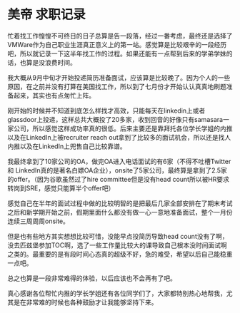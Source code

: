 # 美帝 求职记录

忙着找工作惶惶不可终日的日子总算是告一段落，经过一番考虑，最终还是选择了VMWare作为自己职业生涯真正意义上的第一站。感觉算是比较艰辛的一段经历吧，所以就记录一下这半年找工作的过程。如果还能有一点帮到后来的学弟学妹的话，也算是没浪费时间。

我大概从9月中旬才开始投递简历准备面试，应该算是比较晚了。因为个人的一些原因，在之前并没有打算在美国找工作，所以到了七月份才开始认认真真地刷题准备起来，其实也有点匆忙上阵。

刚开始的时候并不知道到底怎么样找才高效，只能每天在linkedin上或者glassdoor上投递，这样总共大概投了20多家，收到回音的好像只有samasara一家公司，所以感觉这样成功率真的很低。后来主要还是靠拜托各位学长学姐的内推以及在LinkedIn上被recruiter reach out拿到了比较多的面试机会，所以还是找人内推以及在LinkedIn上兜售自己比较靠谱。

我最终拿到了10家公司的OA，做完OA进入电话面试的有6家（不得不吐槽Twitter 和 LinkedIn真的是著名白嫖OA企业），onsite了5家公司，最终算是拿到了2.5家的offer。（因为谷歌虽然过了hire committee但是没有head count所以被HR要求转岗到SRE，感觉只能算半个offer吧）

感觉自己在半年的面试过程中做的比较明智的是把最后几家全部安排在了期末考试之后和新学期开始之前，假期里面什么都没有做一心一意地准备面试，整个一月份连续三周周周onsite。

但是也有些地方其实想想比较可惜，没能早点投简历导致head count没有了啊，没去匹兹堡参加TOC啊，选了一些工作量比较大的课导致自己根本没时间面试啊之类的。最重要的是有段时间心态真的超级不好，急的难受，希望以后自己能稳重一点吧。

总之也算是一段非常难得的体验，以后应该也不会再有了吧。

真心感谢各位帮忙内推的学长学姐还有各位同学们了，大家都特别热心地帮我，尤其是在非常难的时候也各种鼓励才让我能够坚持下来。